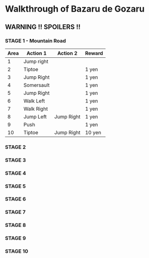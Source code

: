 # Walkthrough of Bazaru de Gozaru

## WARNING !!  SPOILERS !!

### STAGE 1 - Mountain Road

Area | Action 1 | Action 2 | Reward
---- | -------- | -------- | ------
1 | Jump right | | |
2 | Tiptoe | | 1 yen |
3 | Jump Right | | 1 yen |
4 | Somersault| | 1 yen |
5 | Jump Right | | 1 yen |
6 | Walk Left | | 1 yen |
7 | Walk Right | | 1 yen |
8 | Jump Left | Jump Right | 1 yen |
9 | Push | | 1 yen |
10 | Tiptoe | Jump Right | 10 yen |

### STAGE 2
### STAGE 3
### STAGE 4
### STAGE 5
### STAGE 6
### STAGE 7
### STAGE 8
### STAGE 9
### STAGE 10

